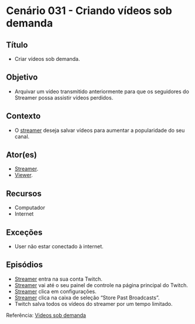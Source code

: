 # Cenário 031 - Criando vídeos sob demanda

## Título
* Criar vídeos sob demanda.

## Objetivo
* Arquivar um vídeo transmitido anteriormente para que os seguidores do Streamer possa assistir vídeos perdidos.

## Contexto
* O [streamer](Streamer) deseja salvar vídeos para aumentar a popularidade do seu canal.

## Ator(es)
* [Streamer](Streamer).
* [Viewer](Viewer).

## Recursos
* Computador
* Internet

## Exceções
* User não estar conectado à internet.

## Episódios
* [Streamer](Streamer)  entra na sua conta Twitch.
* [Streamer](Streamer) vai até o seu painel de controle na página principal do Twitch.
* [Streamer](Streamer) clica em configurações.
* [Streamer](Streamer) clica na caixa de seleção “Store Past Broadcasts”.
* Twitch salva todos os vídeos do streamer por um tempo limitado.

Referência: [Videos sob demanda](https://help.twitch.tv/customer/pt_br/portal/articles/1575302-v%C3%ADdeos-sob-demanda)
